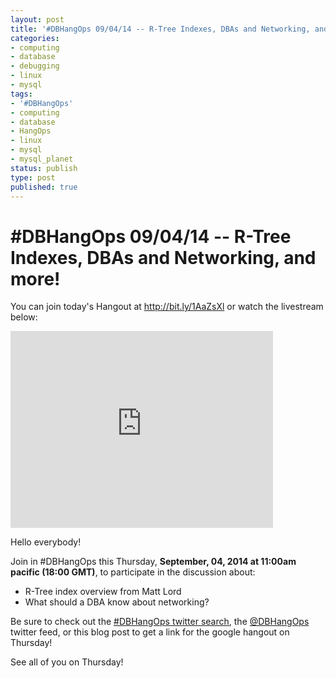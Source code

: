 ```yaml
---
layout: post
title: '#DBHangOps 09/04/14 -- R-Tree Indexes, DBAs and Networking, and more!'
categories:
- computing
- database
- debugging
- linux
- mysql
tags:
- '#DBHangOps'
- computing
- database
- HangOps
- linux
- mysql
- mysql_planet
status: publish
type: post
published: true
---
```

\#DBHangOps 09/04/14 -- R-Tree Indexes, DBAs and Networking, and more!
=========================================================

You can join today's Hangout at http://bit.ly/1AaZsXl or watch the livestream below:

<iframe width="420" height="315" src="http://www.youtube.com/embed/95QYLncWZI0" frameborder="0" allowfullscreen></iframe>

Hello everybody!

Join in \#DBHangOps this Thursday, **September, 04, 2014 at 11:00am pacific (18:00 GMT)**, to participate in the discussion about:

* R-Tree index overview from Matt Lord
* What should a DBA know about networking?

Be sure to check out the [\#DBHangOps twitter search](https://twitter.com/search/realtime?q=%23DBHangOps), the [@DBHangOps](https://twitter.com/dbhangops) twitter feed, or this blog post to get a link for the google hangout on Thursday!

See all of you on Thursday!
